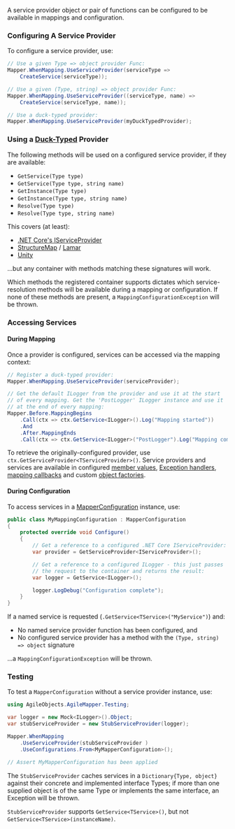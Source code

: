 A service provider object or pair of functions can be configured to be available in mappings and configuration.

### Configuring A Service Provider

To configure a service provider, use:

```C#
// Use a given Type => object provider Func:
Mapper.WhenMapping.UseServiceProvider(serviceType => 
    CreateService(serviceType));

// Use a given (Type, string) => object provider Func:
Mapper.WhenMapping.UseServiceProvider((serviceType, name) => 
    CreateService(serviceType, name));

// Use a duck-typed provider:
Mapper.WhenMapping.UseServiceProvider(myDuckTypedProvider);
```

### Using a [Duck-Typed](https://en.wikipedia.org/wiki/Duck_typing) Provider

The following methods will be used on a configured service provider, if they are available:

 - `GetService(Type type)`
 - `GetService(Type type, string name)`
 - `GetInstance(Type type)`
 - `GetInstance(Type type, string name)`
 - `Resolve(Type type)`
 - `Resolve(Type type, string name)`

This covers (at least):

- [.NET Core's IServiceProvider](https://docs.microsoft.com/en-us/dotnet/api/system.iserviceprovider.getservice)
- [StructureMap](http://structuremap.github.io/quickstart) / [Lamar](https://jasperfx.github.io/lamar/documentation/ioc/resolving/get-a-service-by-plugintype)
- [Unity](https://github.com/unitycontainer/unity)

...but any container with methods matching these signatures will work.

Which methods the registered container supports dictates which service-resolution methods will be available during a mapping or configuration. If none of these methods are present, a `MappingConfigurationException` will be thrown.

### Accessing Services

#### During Mapping

Once a provider is configured, services can be accessed via the mapping context:

```C#
// Register a duck-typed provider:
Mapper.WhenMapping.UseServiceProvider(serviceProvider);

// Get the default ILogger from the provider and use it at the start
// of every mapping. Get the 'PostLogger' ILogger instance and use it
// at the end of every mapping:
Mapper.Before.MappingBegins
    .Call(ctx => ctx.GetService<ILogger>().Log("Mapping started"))
    .And
    .After.MappingEnds
    .Call(ctx => ctx.GetService<ILogger>("PostLogger").Log("Mapping complete"));
```

To retrieve the originally-configured provider, use `ctx.GetServiceProvider<TServiceProvider>()`. Service providers and services are available in configured [member values](Configuring-Member-Values), [Exception handlers](Configuring-Exception-Handling), [mapping callbacks](Configuring-Mapping-Callbacks) and custom [object factories](Configuring-Object-Construction).

#### During Configuration

To access services in a [MapperConfiguration](Configuration-Classes) instance, use:

```C#
public class MyMappingConfiguration : MapperConfiguration
{
    protected override void Configure()
    {
        // Get a reference to a configured .NET Core IServiceProvider:
        var provider = GetServiceProvider<IServiceProvider>();

        // Get a reference to a configured ILogger - this just passes 
        // the request to the container and returns the result:
        var logger = GetService<ILogger>();

        logger.LogDebug("Configuration complete");
    }
}
```

If a named service is requested (`.GetService<TService>("MyService")`) and:

- No named service provider function has been configured, and
- No configured service provider has a method with the `(Type, string) => object` signature

...a `MappingConfigurationException` will be thrown.

### Testing

To test a `MapperConfiguration` without a service provider instance, use:

```C#
using AgileObjects.AgileMapper.Testing;

var logger = new Mock<ILogger>().Object;
var stubServiceProvider = new StubServiceProvider(logger);

Mapper.WhenMapping
    .UseServiceProvider(stubServiceProvider )
    .UseConfigurations.From<MyMapperConfiguration>();

// Assert MyMapperConfiguration has been applied
```

The `StubServiceProvider` caches services in a `Dictionary{Type, object}` against their concrete and implemented interface Types; if more than one supplied object is of the same Type or implements the same interface, an Exception will be thrown.

`StubServiceProvider` supports `GetService<TService>()`, but not `GetService<TService>(instanceName)`.
